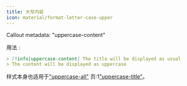 ```yaml
---
title: 大写内容
icon: material/format-letter-case-upper
---
```


Callout metadata: "uppercase-content"

用法 :

```md
> [!info|uppercase-content] The title will be displayed as usual
> The content will be displayed as uppercase
```

样式本身也适用于["uppercase-all"](../combined-styling/page-14.md)
页:1["uppercase-title"](../title-styling/page-14.md)。

